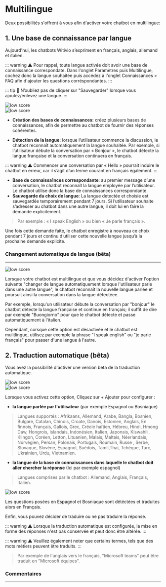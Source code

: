 # Multilingue

Deux possibilités s'offrent à vous afin d'activer votre chatbot en multilingue:


## 1. Une base de connaissance par langue

Aujourd'hui, les chatbots Witivio s’expriment en français, anglais, allemand et italien.

::: warning ⚠️
Pour rappel, toute langue activée doit avoir une base de connaissance correspondate. Dans l'onglet Paramètres puis Multilingue, cochez donc la langue souhaitée puis accédez à l'onglet Connaissances > FAQ afin d'ajouter les questions corréspondantes.
:::

::: tip 💾
 N’oubliez pas de cliquer sur "Sauvegarder" lorsque vous ajoutez/enlevez une langue.
:::

<div class="image_center">
  <img :src="$withBase('/assets/img/fr/parametres/multilingual1.png')" alt="low score">
</div>


<div class="image_center">
  <img :src="$withBase('/assets/img/fr/parametres/multilingual2.jpg')" alt="low score">
</div>



-   **Création des bases de connaissances:** créez plusieurs bases de connaissances, afin de permettre au chatbot de fournir des réponses cohérentes.

-   **Détection de la langue:** lorsque l’utilisateur commence la discussion, le chatbot reconnaît automatiquement la langue souhaitée. Par exemple, si l’utilisateur débute la conversation par « Bonjour », le chatbot détecte la langue française et la conversation continuera en français.

::: warning ⚠️
Commencer une conversation par « Hello » pourrait induire le chatbot en erreur, car il s’agit d’un terme courant en français également.
:::

-   **Base de connaissa1nces correspondante**: au premier message d’une conversation, le chatbot reconnaît la langue employée par l’utilisateur. Le chatbot utilise donc la base de connaissances correspondante.
-   **Sauvegarde du choix de langue**: La langue detectée et choisie est sauvegardée temporairement pendant 7 jours. Si l’utilisateur souhaite s’adresser au chatbot dans une autre langue, il doit lui en faire la demande explicitement.

>Par exemple : « I speak English » ou bien « Je parle français ».

Une fois cette demande faite, le chatbot enregistre à nouveau ce choix pendant 7 jours et continu d’utiliser cette nouvelle langue jusqu’à la prochaine demande explicite.


### Changement automatique de langue (bêta)
-------------

<div class="image_center">
  <img :src="$withBase('/assets/img/fr/parametres/multilingual3.png')" alt="low score">
</div>

Lorsque votre chatbot est multilingue et que vous décidez d'activer l'option suivante "changer de langue automatiquement lorsque l'utilisateur parle dans une autre langue", le chatbot reconnaît la nouvelle langue parlée et poursuit ainsi la conversation dans la langue détectéee.

Par exemple, lorsqu'un utilisateur débute la conversation par "bonjour" le chatbot détecte la langue française et continue en français; il suffit de dire par exemple "Buongiorno" pour que le chatbot détecte et passe automatiquement à l'italien.

Cependant, corsque cette option est désactivée et le chatbot est mulitlingue, utilisez par exemple la phrase "I speak english" ou "je parle français" pour passer d'une langue à l'autre.

## 2. Traduction automatique (bêta)

Vous avez la possibilité d'activer une version beta de la traduction automatique.

<div class="image_center">
  <img :src="$withBase('/assets/img/fr/parametres/multilingual4.png')" alt="low score">
</div>


<div class="image_center">
  <img :src="$withBase('/assets/img/fr/parametres/multilingual5.png')" alt="low score">
</div>



Lorsque vous activez cette option, Cliquez sur + Ajouter pour configurer :

* **la langue parlée par l'utilisateur** (par exemple Espagnol ou Bosniaque)

> Langues supportés : Afrikaans, Allemand, Arabe, Bangla, Bosnien, Bulgare, Catalan, Chinois, Croate, Danois, Estonien, Anglais, En finnois, Français, Gallois, Grec, Créole haïtien, Hébreu, Hindi, Hmong Daw, Hongrois, Islandais, Indonésien, Italien, Japonais, Kiswahili, Klingon, Coréen, Letton, Lituanien, Malais, Maltais, Néerlandais, Norvégien, Persan, Polonais, Portugais, Roumain, Russe , Serbe, Slovaque, Slovène, Espagnol, Suédois, Tamil,Thai, Tchèque, Turc, Ukrainien, Urdu, Vietnamien.


- **la langue de la base de connaissances dans laquelle le chatbot doit aller chercher la réponse** (Ici par exemple espagnol)

>Langues comprises par le chatbot : Allemand, Anglais, Français, Italien.

<div class="image_center">
  <img :src="$withBase('/assets/img/fr/parametres/multilingual6.png')" alt="low score">
</div>



Les questions posées en Espagnol et Bosniaque sont détéctées et traduites alors en Français.

Enfin, vous pouvez décider de traduire ou ne pas traduire la réponse.

::: warning ⚠️
Lorsque la traduction automatique est configurée, la mise en forme des réponses n'est pas conservée et peut donc être altérée.
:::

::: warning ⚠️
  Veuillez également noter que certains termes, tels que des mots métiers peuvent être traduits.
:::

> Par exemple de l'anglais vers le français, "Microsoft teams" peut être traduit en "Microsoft équipes". 



### Commentaires
---
<div id="disqus_thread"></div>

<script>

export default {
  mounted () {

    var disqus_config = function () {
      this.page.url = "https://docs.witivio.com";  // Replace PAGE_URL with your page's canonical URL variable
      this.page.identifier = "witivio_32"; // Replace PAGE_IDENTIFIER with your page's unique identifier variable
    };

(function() { // DON'T EDIT BELOW THIS LINE
var d = document, s = d.createElement('script');
s.src = 'https://docs-witivio.disqus.com/embed.js';
s.setAttribute('data-timestamp', +new Date());
(d.head || d.body).appendChild(s);
})();
  }
}
</script>